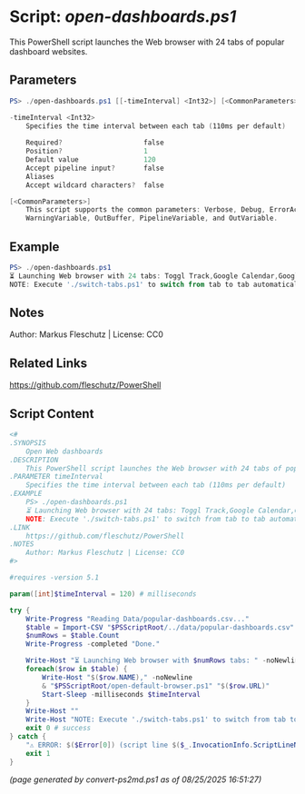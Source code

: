 Script: *open-dashboards.ps1*
========================

This PowerShell script launches the Web browser with 24 tabs of popular dashboard websites.

Parameters
----------
```powershell
PS> ./open-dashboards.ps1 [[-timeInterval] <Int32>] [<CommonParameters>]

-timeInterval <Int32>
    Specifies the time interval between each tab (110ms per default)
    
    Required?                    false
    Position?                    1
    Default value                120
    Accept pipeline input?       false
    Aliases                      
    Accept wildcard characters?  false

[<CommonParameters>]
    This script supports the common parameters: Verbose, Debug, ErrorAction, ErrorVariable, WarningAction, 
    WarningVariable, OutBuffer, PipelineVariable, and OutVariable.
```

Example
-------
```powershell
PS> ./open-dashboards.ps1
⏳ Launching Web browser with 24 tabs: Toggl Track,Google Calendar,Google Mail,...
NOTE: Execute './switch-tabs.ps1' to switch from tab to tab automatically.

```

Notes
-----
Author: Markus Fleschutz | License: CC0

Related Links
-------------
https://github.com/fleschutz/PowerShell

Script Content
--------------
```powershell
<#
.SYNOPSIS
	Open Web dashboards
.DESCRIPTION
	This PowerShell script launches the Web browser with 24 tabs of popular dashboard websites.
.PARAMETER timeInterval
	Specifies the time interval between each tab (110ms per default)
.EXAMPLE
	PS> ./open-dashboards.ps1
	⏳ Launching Web browser with 24 tabs: Toggl Track,Google Calendar,Google Mail,...
	NOTE: Execute './switch-tabs.ps1' to switch from tab to tab automatically.
.LINK
	https://github.com/fleschutz/PowerShell
.NOTES
	Author: Markus Fleschutz | License: CC0
#>

#requires -version 5.1

param([int]$timeInterval = 120) # milliseconds

try {
	Write-Progress "Reading Data/popular-dashboards.csv..."
	$table = Import-CSV "$PSScriptRoot/../data/popular-dashboards.csv"
	$numRows = $table.Count
	Write-Progress -completed "Done."

	Write-Host "⏳ Launching Web browser with $numRows tabs: " -noNewline
	foreach($row in $table) {
		Write-Host "$($row.NAME)," -noNewline
		& "$PSScriptRoot/open-default-browser.ps1" "$($row.URL)"
		Start-Sleep -milliseconds $timeInterval
	}
	Write-Host ""
	Write-Host "NOTE: Execute './switch-tabs.ps1' to switch from tab to tab automatically."
	exit 0 # success
} catch {
	"⚠️ ERROR: $($Error[0]) (script line $($_.InvocationInfo.ScriptLineNumber))"
	exit 1
}
```

*(page generated by convert-ps2md.ps1 as of 08/25/2025 16:51:27)*
